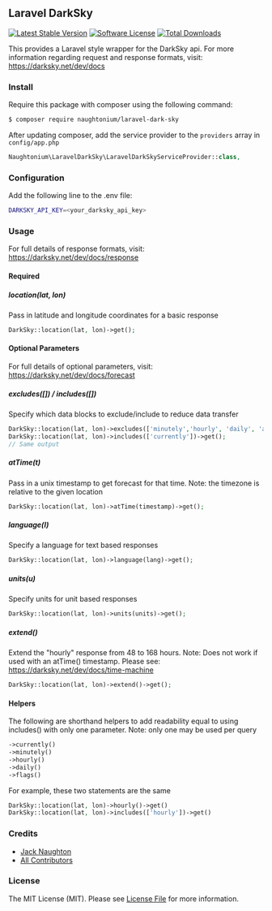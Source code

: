 ## Laravel DarkSky
[![Latest Stable Version](https://poser.pugx.org/naughtonium/laravel-dark-sky/v/stable)](https://packagist.org/packages/naughtonium/laravel-dark-sky)
[![Software License][ico-license]](LICENSE.md)
[![Total Downloads](https://poser.pugx.org/naughtonium/laravel-dark-sky/downloads)](https://packagist.org/packages/naughtonium/laravel-dark-sky)

This provides a Laravel style wrapper for the DarkSky api. For more information regarding request and response formats, visit: https://darksky.net/dev/docs


### Install

Require this package with composer using the following command:

``` bash
$ composer require naughtonium/laravel-dark-sky
```


After updating composer, add the service provider to the `providers` array in `config/app.php`

```php
Naughtonium\LaravelDarkSky\LaravelDarkSkyServiceProvider::class,
```

### Configuration

Add the following line to the .env file:

```sh
DARKSKY_API_KEY=<your_darksky_api_key>
```

### Usage
For full details of response formats, visit: https://darksky.net/dev/docs/response

#### Required
##### location(lat, lon)
Pass in latitude and longitude coordinates for a basic response
``` php
DarkSky::location(lat, lon)->get();
```
#### Optional Parameters
For full details of optional parameters, visit: https://darksky.net/dev/docs/forecast

##### excludes([]) / includes([])
Specify which data blocks to exclude/include to reduce data transfer
```php
DarkSky::location(lat, lon)->excludes(['minutely','hourly', 'daily', 'alerts', 'flags'])->get();
DarkSky::location(lat, lon)->includes(['currently'])->get();
// Same output
```

##### atTime(t)
Pass in a unix timestamp to get forecast for that time.
Note: the timezone is relative to the given location

``` php
DarkSky::location(lat, lon)->atTime(timestamp)->get();
```
##### language(l)
Specify a language for text based responses
``` php
DarkSky::location(lat, lon)->language(lang)->get();
```
##### units(u)
Specify units for unit based responses
``` php
DarkSky::location(lat, lon)->units(units)->get();
```
##### extend()
Extend the "hourly" response from 48 to 168 hours.
Note: Does not work if used with an atTime() timestamp.
Please see: https://darksky.net/dev/docs/time-machine
``` php
DarkSky::location(lat, lon)->extend()->get();
```

#### Helpers
The following are shorthand helpers to add readability equal to using includes() with only one parameter. Note: only one may be used per query
```php
->currently()
->minutely()
->hourly()
->daily()
->flags()
```
For example, these two statements are the same
```php
DarkSky::location(lat, lon)->hourly()->get()
DarkSky::location(lat, lon)->includes(['hourly'])->get()
```
### Credits

- [Jack Naughton][link-author]
- [All Contributors][link-contributors]

### License

The MIT License (MIT). Please see [License File](LICENSE.md) for more information.

[ico-license]: https://img.shields.io/badge/license-MIT-brightgreen.svg?style=flat-square
[link-author]: https://github.com/holiehandgrenade
[link-contributors]: ../../contributors
